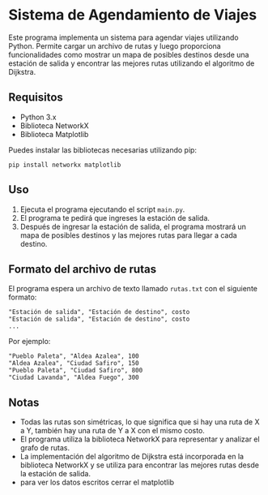 
# Sistema de Agendamiento de Viajes

Este programa implementa un sistema para agendar viajes utilizando Python. Permite cargar un archivo de rutas y luego proporciona funcionalidades como mostrar un mapa de posibles destinos desde una estación de salida y encontrar las mejores rutas utilizando el algoritmo de Dijkstra.

## Requisitos

- Python 3.x
- Biblioteca NetworkX
- Biblioteca Matplotlib

Puedes instalar las bibliotecas necesarias utilizando pip:

```
pip install networkx matplotlib
```

## Uso

1. Ejecuta el programa ejecutando el script `main.py`.
2. El programa te pedirá que ingreses la estación de salida.
3. Después de ingresar la estación de salida, el programa mostrará un mapa de posibles destinos y las mejores rutas para llegar a cada destino.

## Formato del archivo de rutas

El programa espera un archivo de texto llamado `rutas.txt` con el siguiente formato:

```
"Estación de salida", "Estación de destino", costo
"Estación de salida", "Estación de destino", costo
...
```

Por ejemplo:

```
"Pueblo Paleta", "Aldea Azalea", 100
"Aldea Azalea", "Ciudad Safiro", 150
"Pueblo Paleta", "Ciudad Safiro", 800
"Ciudad Lavanda", "Aldea Fuego", 300
```

## Notas

- Todas las rutas son simétricas, lo que significa que si hay una ruta de X a Y, también hay una ruta de Y a X con el mismo costo.
- El programa utiliza la biblioteca NetworkX para representar y analizar el grafo de rutas.
- La implementación del algoritmo de Dijkstra está incorporada en la biblioteca NetworkX y se utiliza para encontrar las mejores rutas desde la estación de salida.
- para ver los datos escritos cerrar el matplotlib
